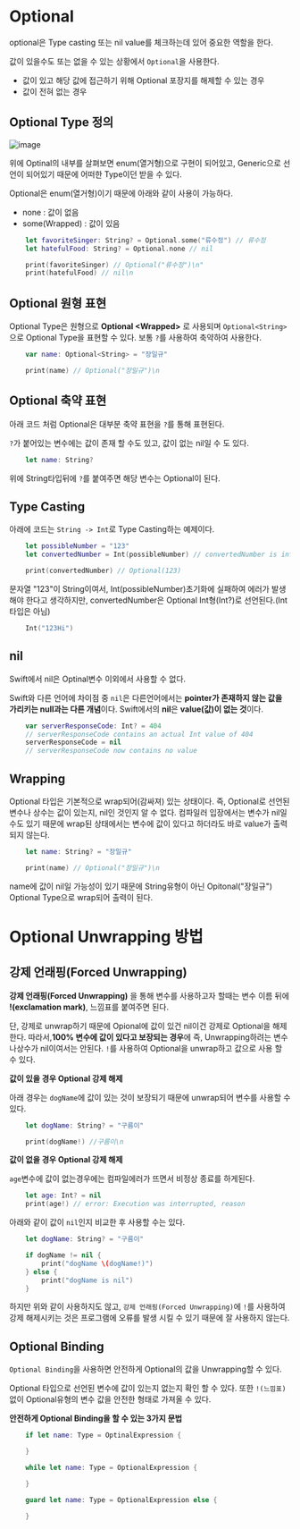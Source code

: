 # **Optional**

optional은 Type casting 또는 nil value를 체크하는데 있어 중요한 역할을 한다.

값이 있을수도 또는 없을 수 있는 상황에서 `Optional`을 사용한다. 

- 값이 있고 해당 값에 접근하기 위해 Optional 포장지를 해제할 수 있는 경우
- 값이 전혀 없는 경우

## **Optional Type 정의**

![image](https://user-images.githubusercontent.com/69107255/135102845-4bad8203-10b7-41d0-b82a-958ed10a0d6d.png)

위에 Optinal의 내부를 살펴보면 enum(열거형)으로 구현이 되어있고, Generic으로 선언이 되어있기 때문에 어떠한 Type이던 받을 수 있다.

Optional은 enum(열거형)이기 때문에 아래와 같이 사용이 가능하다.

- none : 값이 없음
- some(Wrapped) : 값이 있음

```swift
    let favoriteSinger: String? = Optional.some("류수정") // 류수정
    let hatefulFood: String? = Optional.none // nil

    print(favoriteSinger) // Optional("류수정")\n"
    print(hatefulFood) // nil\n
```

## **Optional 원형 표현**

Optional Type은 원형으로 **Optional &lt;Wrapped&gt;** 로 사용되며 `Optional<String>`으로 Optional Type을 표현할 수 있다. 보통 `?`를 사용하여 축약하여 사용한다.

```swift
    var name: Optional<String> = "장일규"

    print(name) // Optional("장일규")\n
```

## **Optional 축약 표현**

아래 코드 처럼 Optional은 대부분 축약 표현을 `?`를 통해 표현된다.

`?`가 붙어있는 변수에는 값이 존재 할 수도 있고, 값이 없는 nil일 수 도 있다.

```swift
    let name: String?
```

위에 String타입뒤에 `?`를 붙여주면 해당 변수는 Optional이 된다.

## **Type Casting**

아래에 코드는 `String -> Int`로 Type Casting하는 예제이다.


```swift
    let possibleNumber = "123"
    let convertedNumber = Int(possibleNumber) // convertedNumber is inferred to be of type "Int?", or "optional Int"(convertedNumber는 "Int?" 또는 "Optional Int" 유형으로 유추됩니다.)

    print(convertedNumber) // Optional(123)
```

문자열 "123"이 String이여서, Int(possibleNumber)초기화에 실패하여 에러가 발생해야 한다고 생각하지만, convertedNumber은 Optional Int형(Int?)로 선언된다.(Int 타입은 아님)

```swift
    Int("123Hi")
```

## **nil**

Swift에서 nil은 Optinal변수 이외에서 사용할 수 없다.

Swift와 다른 언어에 차이점 중 `nil`은 다른언어에서는 **pointer가 존재하지 않는 값을 가리키는 null과는 다른 개념**이다. Swift에서의 **nil**은 **value(값)이 없는 것**이다.


```swift
    var serverResponseCode: Int? = 404
    // serverResponseCode contains an actual Int value of 404
    serverResponseCode = nil
    // serverResponseCode now contains no value
```

## Wrapping

Optional 타입은 기본적으로 wrap되어(감싸져) 있는 상태이다. 즉, Optional로 선언된 변수나 상수는 값이 있는지, nil인 것인지 알 수 없다. 컴파일러 입장에서는 변수가 nil일 수도 있기 때문에 wrap된 상태에서는 변수에 값이 있다고 하더라도 바로 value가 출력되지 않는다.

```swift
    let name: String? = "장일규" 

    print(name) // Optional("장일규")\n
```

name에 값이 nil일 가능성이 있기 때문에 String유형이 아닌 Opitonal("장일규") Optional Type으로 wrap되어 출력이 된다.

# **Optional Unwrapping 방법**

## **강제 언래핑(Forced Unwrapping)**

**강제 언래핑(Forced Unwrapping)** 을 통해 변수를 사용하고자 할때는 변수 이름 뒤에 **!(exclamation mark)**, 느낌표를 붙여주면 된다.

단, 강제로 unwrap하기 때문에 Opional에 값이 있건 nil이건 강제로 Optional을 해제한다.
따라서,**100% 변수에 값이 있다고 보장되는 경우**에 즉, Unwrapping하려는 변수나상수가 nil이여서는 안된다. `!`를 사용하여 Optional을 unwrap하고 값으로 사용 할 수 있다.

**값이 있을 경우 Optional 강제 해제**

아래 경우는 `dogName`에 값이 있는 것이 보장되기 때문에 unwrap되어 변수를 사용할 수 있다. 

```swift
    let dogName: String? = "구름이"

    print(dogName!) //구름이\n
```

**값이 없을 경우 Optional 강제 해제**

`age`변수에 값이 없는경우에는 컴파일에러가 뜨면서 비정상 종료를 하게된다.

```swift
    let age: Int? = nil
    print(age!) // error: Execution was interrupted, reason
```

아래와 같이 값이 `nil`인지 비교한 후 사용할 수는 있다.

```swift
    let dogName: String? = "구름이"

    if dogName != nil {
        print("dogName \(dogName!)")
    } else {
        print("dogName is nil")
    }
```

하지만 위와 같이 사용하지도 않고, `강제 언래핑(Forced Unwrapping)`에 `!`를 사용하여 강제 해제시키는 것은 프로그램에 오류를 발생 시킬 수 있기 때문에 잘 사용하지 않는다.


## Optional Binding

`Optional Binding`을 사용하면 안전하게 Optional의 값을 Unwrapping할 수 있다.

Optional 타입으로 선언된 변수에 값이 있는지 없는지 확인 할 수 있다. 또한 `!(느낌표)`없이 Optional유형의 변수 값을 안전한 형태로 가져올 수 있다.

**안전하게 Optional Binding을 할 수 있는 3가지 문법**

```swift
    if let name: Type = OptinalExpression {

    }

    while let name: Type = OptionalExpression {

    }

    guard let name: Type = OptionalExpression else {

    }
```